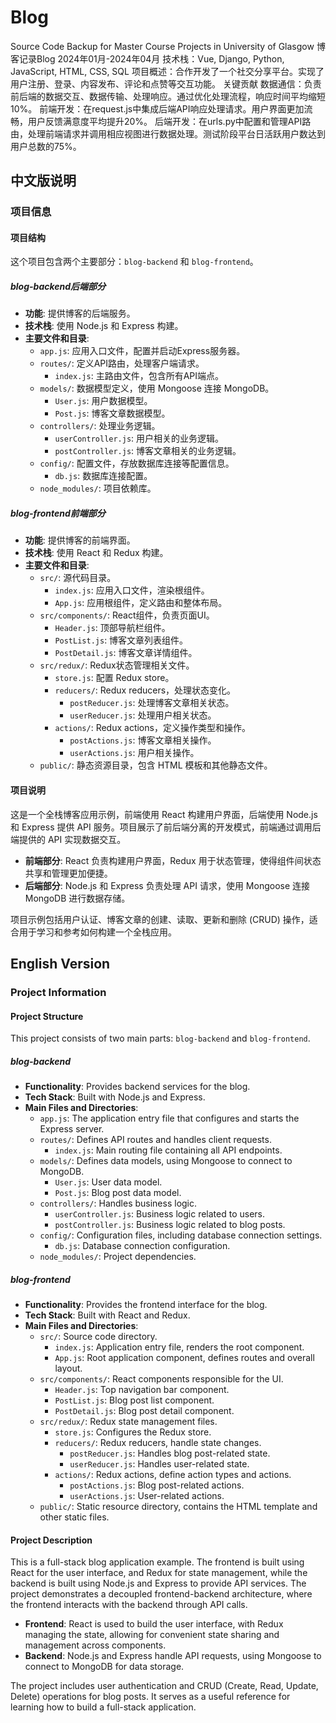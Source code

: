 # Blog
Source Code Backup for Master Course Projects in University of Glasgow
博客记录Blog		2024年01月-2024年04月
技术栈：Vue, Django, Python, JavaScript, HTML, CSS, SQL
项目概述：合作开发了一个社交分享平台。实现了用户注册、登录、内容发布、评论和点赞等交互功能。
关键贡献
数据通信：负责前后端的数据交互、数据传输、处理响应。通过优化处理流程，响应时间平均缩短10%。
前端开发：在request.js中集成后端API响应处理请求。用户界面更加流畅，用户反馈满意度平均提升20%。
后端开发：在urls.py中配置和管理API路由，处理前端请求并调用相应视图进行数据处理。测试阶段平台日活跃用户数达到用户总数的75%。
## 中文版说明

### 项目信息

#### 项目结构
这个项目包含两个主要部分：`blog-backend` 和 `blog-frontend`。

##### blog-backend后端部分
- **功能**: 提供博客的后端服务。
- **技术栈**: 使用 Node.js 和 Express 构建。
- **主要文件和目录**:
  - `app.js`: 应用入口文件，配置并启动Express服务器。
  - `routes/`: 定义API路由，处理客户端请求。
    - `index.js`: 主路由文件，包含所有API端点。
  - `models/`: 数据模型定义，使用 Mongoose 连接 MongoDB。
    - `User.js`: 用户数据模型。
    - `Post.js`: 博客文章数据模型。
  - `controllers/`: 处理业务逻辑。
    - `userController.js`: 用户相关的业务逻辑。
    - `postController.js`: 博客文章相关的业务逻辑。
  - `config/`: 配置文件，存放数据库连接等配置信息。
    - `db.js`: 数据库连接配置。
  - `node_modules/`: 项目依赖库。

##### blog-frontend前端部分
- **功能**: 提供博客的前端界面。
- **技术栈**: 使用 React 和 Redux 构建。
- **主要文件和目录**:
  - `src/`: 源代码目录。
    - `index.js`: 应用入口文件，渲染根组件。
    - `App.js`: 应用根组件，定义路由和整体布局。
  - `src/components/`: React组件，负责页面UI。
    - `Header.js`: 顶部导航栏组件。
    - `PostList.js`: 博客文章列表组件。
    - `PostDetail.js`: 博客文章详情组件。
  - `src/redux/`: Redux状态管理相关文件。
    - `store.js`: 配置 Redux store。
    - `reducers/`: Redux reducers，处理状态变化。
      - `postReducer.js`: 处理博客文章相关状态。
      - `userReducer.js`: 处理用户相关状态。
    - `actions/`: Redux actions，定义操作类型和操作。
      - `postActions.js`: 博客文章相关操作。
      - `userActions.js`: 用户相关操作。
  - `public/`: 静态资源目录，包含 HTML 模板和其他静态文件。

#### 项目说明

这是一个全栈博客应用示例，前端使用 React 构建用户界面，后端使用 Node.js 和 Express 提供 API 服务。项目展示了前后端分离的开发模式，前端通过调用后端提供的 API 实现数据交互。

- **前端部分**: React 负责构建用户界面，Redux 用于状态管理，使得组件间状态共享和管理更加便捷。
- **后端部分**: Node.js 和 Express 负责处理 API 请求，使用 Mongoose 连接 MongoDB 进行数据存储。

项目示例包括用户认证、博客文章的创建、读取、更新和删除 (CRUD) 操作，适合用于学习和参考如何构建一个全栈应用。

## English Version

### Project Information

#### Project Structure
This project consists of two main parts: `blog-backend` and `blog-frontend`.

##### blog-backend
- **Functionality**: Provides backend services for the blog.
- **Tech Stack**: Built with Node.js and Express.
- **Main Files and Directories**:
  - `app.js`: The application entry file that configures and starts the Express server.
  - `routes/`: Defines API routes and handles client requests.
    - `index.js`: Main routing file containing all API endpoints.
  - `models/`: Defines data models, using Mongoose to connect to MongoDB.
    - `User.js`: User data model.
    - `Post.js`: Blog post data model.
  - `controllers/`: Handles business logic.
    - `userController.js`: Business logic related to users.
    - `postController.js`: Business logic related to blog posts.
  - `config/`: Configuration files, including database connection settings.
    - `db.js`: Database connection configuration.
  - `node_modules/`: Project dependencies.

##### blog-frontend
- **Functionality**: Provides the frontend interface for the blog.
- **Tech Stack**: Built with React and Redux.
- **Main Files and Directories**:
  - `src/`: Source code directory.
    - `index.js`: Application entry file, renders the root component.
    - `App.js`: Root application component, defines routes and overall layout.
  - `src/components/`: React components responsible for the UI.
    - `Header.js`: Top navigation bar component.
    - `PostList.js`: Blog post list component.
    - `PostDetail.js`: Blog post detail component.
  - `src/redux/`: Redux state management files.
    - `store.js`: Configures the Redux store.
    - `reducers/`: Redux reducers, handle state changes.
      - `postReducer.js`: Handles blog post-related state.
      - `userReducer.js`: Handles user-related state.
    - `actions/`: Redux actions, define action types and actions.
      - `postActions.js`: Blog post-related actions.
      - `userActions.js`: User-related actions.
  - `public/`: Static resource directory, contains the HTML template and other static files.

#### Project Description

This is a full-stack blog application example. The frontend is built using React for the user interface, and Redux for state management, while the backend is built using Node.js and Express to provide API services. The project demonstrates a decoupled frontend-backend architecture, where the frontend interacts with the backend through API calls.

- **Frontend**: React is used to build the user interface, with Redux managing the state, allowing for convenient state sharing and management across components.
- **Backend**: Node.js and Express handle API requests, using Mongoose to connect to MongoDB for data storage.

The project includes user authentication and CRUD (Create, Read, Update, Delete) operations for blog posts. It serves as a useful reference for learning how to build a full-stack application.

